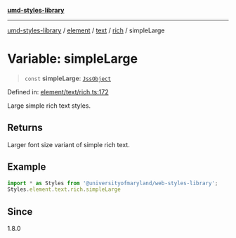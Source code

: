 [**umd-styles-library**](../../../../../../README.md)

***

[umd-styles-library](../../../../../../modules.md) / [element](../../../../../README.md) / [text](../../../README.md) / [rich](../README.md) / simpleLarge

# Variable: simpleLarge

> `const` **simpleLarge**: [`JssObject`](../../../../../../utilities/namespaces/transform/type-aliases/JssObject.md)

Defined in: [element/text/rich.ts:172](https://github.com/UMD-Digital/design-system/blob/8021d9898368f604bce452fe4dde6fae3a0578fd/packages/styles/source/element/text/rich.ts#L172)

Large simple rich text styles.

## Returns

Larger font size variant of simple rich text.

## Example

```typescript
import * as Styles from '@universityofmaryland/web-styles-library';
Styles.element.text.rich.simpleLarge
```

## Since

1.8.0
